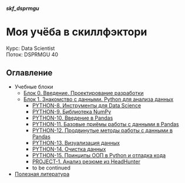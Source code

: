 ##### skf_dsprmgu
# Моя учёба в скиллфэктори

Курс: Data Scientist  
Поток: DSPRMGU 40

## Оглавление
- Учебные блоки
  - [Блок 0. Введение. Проектирование разработки](./Блок&#32;0.&#32;Введение.&#32;Проектирование&#32;разработки)
  - [Блок 1. Знакомство с данными. Python для анализа данных](./Блок&#32;1.&#32;Знакомство&#32;с&#32;данными.&#32;Python&#32;для&#32;анализа&#32;данных)
    - [PYTHON-8. Инструменты для Data Science](<Блок 1. Знакомство с данными. Python для анализа данных/PYTHON-8. Инструменты для Data Science>)
    - [PYTHON-9. Библиотека NumPy](<Блок 1. Знакомство с данными. Python для анализа данных/PYTHON-9. Библиотека NumPy>)
    - [PYTHON-10. Введение в Pandas](<Блок 1. Знакомство с данными. Python для анализа данных/PYTHON-10. Введение в Pandas>)
    - [PYTHON-11. Базовые приёмы работы с данными в Pandas](<Блок 1. Знакомство с данными. Python для анализа данных/PYTHON-11. Базовые приёмы работы с данными в Pandas>)
    - [PYTHON-12. Продвинутые методы работы с данными в Pandas](<Блок 1. Знакомство с данными. Python для анализа данных/PYTHON-12. Продвинутые методы работы с данными в Pandas>)
    - [PYTHON-13. Визуализация данных](<Блок 1. Знакомство с данными. Python для анализа данных/PYTHON-13. Визуализация данных>)
    - [PYTHON-14. Очистка данных](<Блок 1. Знакомство с данными. Python для анализа данных/PYTHON-14. Очистка данных>)
    - [PYTHON-15. Принципы ООП в Python и отладка кода](<Блок 1. Знакомство с данными. Python для анализа данных/PYTHON-15. Принципы ООП в Python и отладка кода>)
    - [PROJECT-1. Анализ резюме из HeadHunter](<Блок 1. Знакомство с данными. Python для анализа данных/PROJECT-1. Анализ резюме из HeadHunter>)
    - to be continued
- [Полезная литература](./Литература)




